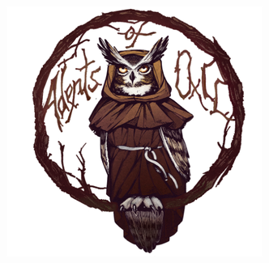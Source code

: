 ![Adepts of 0xCC](https://raw.githubusercontent.com/Adepts-Of-0xCC/blog/master/assets/img/0xCC.png)


